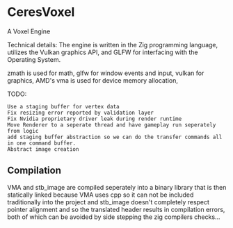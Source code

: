 # CeresVoxel
A Voxel Engine

Technical details:
The engine is written in the Zig programming language, utilizes the Vulkan graphics API, and GLFW for interfacing with the Operating System.

zmath is used for math,
glfw for window events and input,
vulkan for graphics,
AMD's vma is used for device memory allocation,

TODO:

    Use a staging buffer for vertex data
    Fix resizing error reported by validation layer
    Fix Nvidia proprietary driver leak during render runtime
    Move Renderer to a seperate thread and have gameplay run seperately from logic
    add staging buffer abstraction so we can do the transfer commands all in one command buffer.
    Abstract image creation

## Compilation

VMA and stb_image are compiled seperately into a binary library that is then statically linked because
VMA uses cpp so it can not be included traditionally into the project and stb_image doesn't completely
respect pointer alignment and so the translated header results in compilation errors, both of which
can be avoided by side stepping the zig compilers checks...
